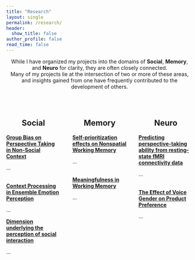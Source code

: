 ```yaml
---
title: "Research"
layout: single
permalink: /research/
header:
  show_title: false
author_profile: false
read_time: false
---
```


<p style="text-align:center;">
  While I have organized my projects into the domains of <strong>Social</strong>, <strong>Memory</strong>, and <strong>Neuro</strong> for clarity, they are often closely connected.<br>
  Many of my projects lie at the intersection of two or more of these areas, and insights gained from one have frequently contributed to the development of others.
</p>

<!-- 3-column layout container -->
<div style="display: flex; justify-content: center; align-items: flex-start; gap: 2rem; margin: 3rem auto; max-width: 1200px;">

  <!-- Social -->
  <div style="flex: 1; max-width: 300px;">
    <h2 style="text-align:center;">Social</h2>
    <div style="margin-bottom: 2rem;">
      <a href="/projects/social/self-prioritization">
        <strong>Group Bias on Perspective Taking in Non-Social Context</strong>
      </a>
      <p>...</p>
    </div>
    <div>
      <a href="/projects/social/meaningfulness-memory">
        <strong>Context Processing in Ensemble Emotion Perception</strong>
      </a>
      <p>...</p>
    </div>
    <div>
      <a href="/projects/memory/dimensions-social-interaction">
        <strong>Dimension underlying the perception of social interaction</strong>
      </a>
      <p>...</p>
    </div>
  </div>

  <!-- Memory -->
  <div style="flex: 1; max-width: 300px;">
    <h2 style="text-align:center;">Memory</h2>
    <div style="margin-bottom: 2rem;">
      <a href="/projects/memory/group-bias">
        <strong>Self-prioritization effects on Nonspatial Working Memory</strong>
      </a>
      <p>...</p>
    </div>
    <div style="margin-bottom: 2rem;">
      <a href="/projects/memory/context-emotion">
        <strong>Meaningfulness in Working Memory</strong>
      </a>
      <p>...</p>
    </div>
  </div>

  <!-- Neuro -->
  <div style="flex: 1; max-width: 300px;">
    <h2 style="text-align:center;">Neuro</h2>
    <div style="margin-bottom: 2rem;">
      <a href="/projects/neuro/perspective-fmri">
        <strong>Predicting perspective-taking ability from resting-state fMRI connectivity data</strong>
      </a>
      <p>...</p>
    </div>
    <div>
      <a href="/projects/neuro/voice-gender-product">
        <strong>The Effect of Voice Gender on Product Preference</strong>
      </a>
      <p>...</p>
    </div>
  </div>

</div>
